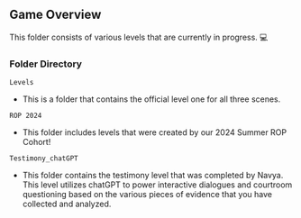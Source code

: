 ## Game Overview

This folder consists of various levels that are currently in progress. 💻

### Folder Directory
`Levels`
- This is a folder that contains the official level one for all three scenes.

`ROP 2024`
- This folder includes levels that were created by our 2024 Summer ROP Cohort!

`Testimony_chatGPT`
- This folder contains the testimony level that was completed by Navya. This level utilizes chatGPT to power interactive dialogues and courtroom questioning based on the various pieces of evidence that you have collected and analyzed. 
